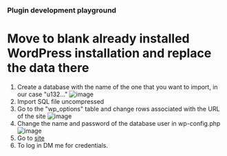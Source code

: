 ### Plugin development playground

# Move to blank already installed WordPress installation and replace the data there

1. Create a database with the name of the one that you want to import, in our case "u132..."
      ![image](https://github.com/JNayden/public_html/assets/56478030/f5710bbc-99f1-47ff-9e04-f43d894fad49)
2. Import SQL file uncompressed
3. Go to the "wp_options" table and change rows associated with the URL of the site
      ![image](https://github.com/JNayden/public_html/assets/56478030/1cbc05c9-a029-4ccf-8fa5-85baff508ee6)
4. Change the name and password of the database user in wp-config.php
      ![image](https://github.com/JNayden/public_html/assets/56478030/b0303c54-9300-47bd-be59-dd48454fa1cf)
5. Go to [site](http://localhost/public_html/wp-admin)
6. To log in DM me for credentials.
